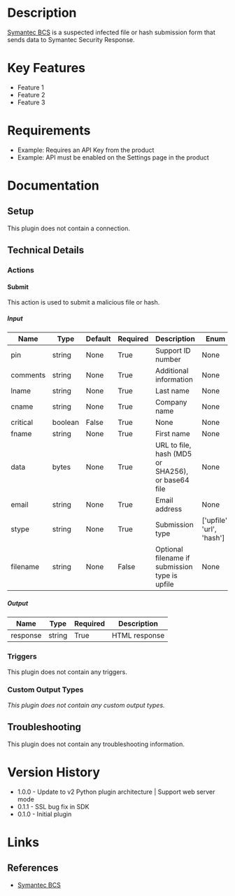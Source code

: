 # Description

[Symantec BCS](https://submit.symantec.com/websubmit/bcs.cgi) is a suspected infected file or hash submission form that sends data to Symantec Security Response.

# Key Features

* Feature 1
* Feature 2
* Feature 3

# Requirements

* Example: Requires an API Key from the product
* Example: API must be enabled on the Settings page in the product

# Documentation

## Setup

This plugin does not contain a connection.

## Technical Details

### Actions

#### Submit

This action is used to submit a malicious file or hash.

##### Input

|Name|Type|Default|Required|Description|Enum|
|----|----|-------|--------|-----------|----|
|pin|string|None|True|Support ID number|None|
|comments|string|None|True|Additional information|None|
|lname|string|None|True|Last name|None|
|cname|string|None|True|Company name|None|
|critical|boolean|False|True|None|None|
|fname|string|None|True|First name|None|
|data|bytes|None|True|URL to file, hash (MD5 or SHA256), or base64 file|None|
|email|string|None|True|Email address|None|
|stype|string|None|True|Submission type|['upfile', 'url', 'hash']|
|filename|string|None|False|Optional filename if submission type is upfile|None|

##### Output

|Name|Type|Required|Description|
|----|----|--------|-----------|
|response|string|True|HTML response|

### Triggers

This plugin does not contain any triggers.

### Custom Output Types

_This plugin does not contain any custom output types._

## Troubleshooting

This plugin does not contain any troubleshooting information.

# Version History

* 1.0.0 - Update to v2 Python plugin architecture | Support web server mode
* 0.1.1 - SSL bug fix in SDK
* 0.1.0 - Initial plugin

# Links

## References

* [Symantec BCS](https://submit.symantec.com/websubmit/bcs.cgi)

